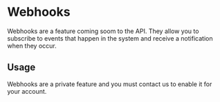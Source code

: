 # Webhooks
Webhooks are a feature coming soom to the API. They allow you to subscribe to events that happen in the system and receive a notification when they occur.

## Usage
Webhooks are a private feature and you must contact us to enable it for your account.